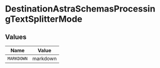# DestinationAstraSchemasProcessingTextSplitterMode


## Values

| Name       | Value      |
| ---------- | ---------- |
| `MARKDOWN` | markdown   |